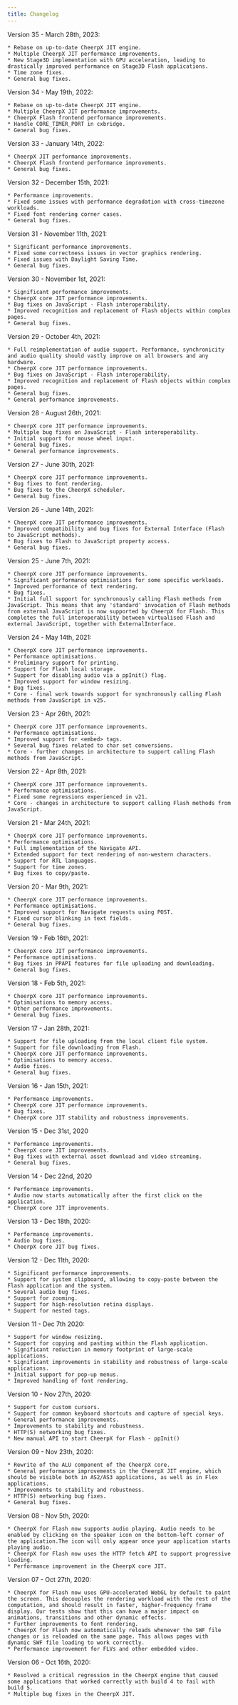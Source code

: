 ```yaml
---
title: Changelog
---
```


Version 35 - March 28th, 2023:

    * Rebase on up-to-date CheerpX JIT engine.
    * Multiple CheerpX JIT performance improvements.
    * New Stage3D implementation with GPU acceleration, leading to drastically improved performance on Stage3D Flash applications.
    * Time zone fixes.
    * General bug fixes.

Version 34 - May 19th, 2022:

    * Rebase on up-to-date CheerpX JIT engine.
    * Multiple CheerpX JIT performance improvements.
    * CheerpX Flash frontend performance improvements.
    * Handle CORE_TIMER_PORT in cxbridge.
    * General bug fixes.

Version 33 - January 14th, 2022:

    * CheerpX JIT performance improvements.
    * CheerpX Flash frontend performance improvements.
    * General bug fixes.

Version 32 - December 15th, 2021:

    * Performance improvements.
    * Fixed some issues with performance degradation with cross-timezone workloads.
    * Fixed font rendering corner cases.
    * General bug fixes.

Version 31 - November 11th, 2021:

    * Significant performance improvements.
    * Fixed some correctness issues in vector graphics rendering.
    * Fixed issues with Daylight Saving Time.
    * General bug fixes.

Version 30 - November 1st, 2021:

    * Significant performance improvements.
    * CheerpX core JIT performance improvements.
    * Bug fixes on JavaScript - Flash interoperability.
    * Improved recognition and replacement of Flash objects within complex pages.
    * General bug fixes.

Version 29 - October 4th, 2021:

    * Full reimplementation of audio support. Performance, synchronicity and audio quality should vastly improve on all browsers and any hardware.
    * CheerpX core JIT performance improvements.
    * Bug fixes on JavaScript - Flash interoperability.
    * Improved recognition and replacement of Flash objects within complex pages.
    * General bug fixes.
    * General performance improvements.

Version 28 - August 26th, 2021:

    * CheerpX core JIT performance improvements.
    * Multiple bug fixes on JavaScript - Flash interoperability.
    * Initial support for mouse wheel input.
    * General bug fixes.
    * General performance improvements.

Version 27 - June 30th, 2021:

    * CheerpX core JIT performance improvements.
    * Bug fixes to font rendering.
    * Bug fixes to the CheerpX scheduler.
    * General bug fixes.

Version 26 - June 14th, 2021:

    * CheerpX core JIT performance improvements.
    * Improved compatibility and bug fixes for External Interface (Flash to JavaScript methods).
    * Bug fixes to Flash to JavaScript property access.
    * General bug fixes.

Version 25 - June 7th, 2021:

    * CheerpX core JIT performance improvements.
    * Significant performance optimisations for some specific workloads.
    * Improved performance of text rendering.
    * Bug fixes.
    * Initial full support for synchronously calling Flash methods from JavaScript. This means that any 'standard' invocation of Flash methods from external JavaScript is now supported by CheerpX for Flash. This completes the full interoperability between virtualised Flash and external JavaScript, together with ExternalInterface.

Version 24 - May 14th, 2021:

    * CheerpX core JIT performance improvements.
    * Performance optimisations.
    * Preliminary support for printing.
    * Support for Flash local storage.
    * Support for disabling audio via a ppInit() flag.
    * Improved support for window resizing.
    * Bug fixes.
    * Core - final work towards support for synchronously calling Flash methods from JavaScript in v25.

Version 23 - Apr 26th, 2021:

    * CheerpX core JIT performance improvements.
    * Performance optimisations.
    * Improved support for <embed> tags.
    * Several bug fixes related to char set conversions.
    * Core - further changes in architecture to support calling Flash methods from JavaScript.

Version 22 - Apr 8th, 2021:

    * CheerpX core JIT performance improvements.
    * Performance optimisations.
    * Fixed some regressions experienced in v21.
    * Core - changes in architecture to support calling Flash methods from JavaScript.

Version 21 - Mar 24th, 2021:

    * CheerpX core JIT performance improvements.
    * Performance optimisations.
    * Full implementation of the Navigate API.
    * Extended support for text rendering of non-western characters.
    * Support for RTL languages.
    * Support for time zones.
    * Bug fixes to copy/paste.

Version 20 - Mar 9th, 2021:

    * CheerpX core JIT performance improvements.
    * Performance optimisations.
    * Improved support for Navigate requests using POST.
    * Fixed cursor blinking in text fields.
    * General bug fixes.

Version 19 - Feb 16th, 2021:

    * CheerpX core JIT performance improvements.
    * Performance optimisations.
    * Bug fixes in PPAPI features for file uploading and downloading.
    * General bug fixes.

Version 18 - Feb 5th, 2021:

    * CheerpX core JIT performance improvements.
    * Optimisations to memory access.
    * Other performance improvements.
    * General bug fixes.

Version 17 - Jan 28th, 2021:

    * Support for file uploading from the local client file system.
    * Support for file downloading from Flash.
    * CheerpX core JIT performance improvements.
    * Optimisations to memory access.
    * Audio fixes.
    * General bug fixes.

Version 16 - Jan 15th, 2021:

    * Performance improvements.
    * CheerpX core JIT performance improvements.
    * Bug fixes.
    * CheerpX core JIT stability and robustness improvements.

Version 15 - Dec 31st, 2020

    * Performance improvements.
    * CheerpX core JIT improvements.
    * Bug fixes with external asset download and video streaming.
    * General bug fixes.

Version 14 - Dec 22nd, 2020

    * Performance improvements.
    * Audio now starts automatically after the first click on the application.
    * CheerpX core JIT improvements.

Version 13 - Dec 18th, 2020:

    * Performance improvements.
    * Audio bug fixes.
    * CheerpX core JIT bug fixes.

Version 12 - Dec 11th, 2020:

    * Significant performance improvements.
    * Support for system clipboard, allowing to copy-paste between the Flash application and the system.
    * Several audio bug fixes.
    * Support for zooming.
    * Support for high-resolution retina displays.
    * Support for nested tags.

Version 11 - Dec 7th 2020:

    * Support for window resizing.
    * Support for copying and pasting within the Flash application.
    * Significant reduction in memory footprint of large-scale applications.
    * Significant improvements in stability and robustness of large-scale applications.
    * Initial support for pop-up menus.
    * Improved handling of font rendering.

Version 10 - Nov 27th, 2020:

    * Support for custom cursors.
    * Support for common keyboard shortcuts and capture of special keys.
    * General performance improvements.
    * Improvements to stability and robustness.
    * HTTP(S) networking bug fixes.
    * New manual API to start CheerpX for Flash - ppInit()

Version 09 - Nov 23th, 2020:

    * Rewrite of the ALU component of the CheerpX core.
    * General performance improvements in the CheerpX JIT engine, which should be visible both in AS2/AS3 applications, as well as in Flex applications.
    * Improvements to stability and robustness.
    * HTTP(S) networking bug fixes.
    * General bug fixes.

Version 08 - Nov 5th, 2020:

    * CheerpX for Flash now supports audio playing. Audio needs to be enabled by clicking on the speaker icon on the bottom-left corner of the application.The icon will only appear once your application starts playing audio.
    * CheerpX for Flash now uses the HTTP fetch API to support progressive loading.
    * Performance improvement in the CheerpX core JIT.

Version 07 - Oct 27th, 2020:

    * CheerpX for Flash now uses GPU-accelerated WebGL by default to paint the screen. This decouples the rendering workload with the rest of the computation, and should result in faster, higher-frequency frame display. Our tests show that this can have a major impact on animations, transitions and other dynamic effects.
    * Further improvements to font rendering.
    * CheerpX for Flash now automatically reloads whenever the SWF file changes or is reloaded on the same page. This allows pages with dynamic SWF file loading to work correctly.
    * Performance improvement for FLVs and other embedded video.

Version 06 - Oct 16th, 2020:

    * Resolved a critical regression in the CheerpX engine that caused some applications that worked correctly with build 4 to fail with build 5.
    * Multiple bug fixes in the CheerpX JIT.
